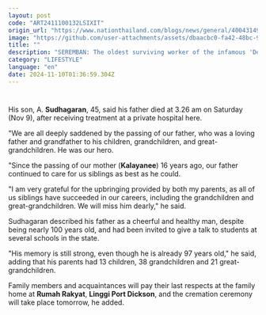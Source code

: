 ```yaml
---
layout: post
code: "ART2411100132LSIXIT"
origin_url: "https://www.nationthailand.com/blogs/news/general/40043149"
image: "https://github.com/user-attachments/assets/dbaacbc0-fa42-48bc-914a-43a6df2bd2f8"
title: ""
description: "SEREMBAN: The oldest surviving worker of the infamous 'Death Railway' between Thailand and Myanmar, Arumugam Kandasamy, has died at the age of 97."
category: "LIFESTYLE"
language: "en"
date: 2024-11-10T01:36:59.304Z
---
```


# 









His son, A. **Sudhagaran**, 45, said his father died at 3.26 am on Saturday (Nov 9), after receiving treatment at a private hospital here.

"We are all deeply saddened by the passing of our father, who was a loving father and grandfather to his children, grandchildren, and great-grandchildren. He was our hero.

"Since the passing of our mother (**Kalayanee**) 16 years ago, our father continued to care for us siblings as best as he could.

"I am very grateful for the upbringing provided by both my parents, as all of us siblings have succeeded in our careers, including the grandchildren and great-grandchildren. We will miss him dearly," he said.

Sudhagaran described his father as a cheerful and healthy man, despite being nearly 100 years old, and had been invited to give a talk to students at several schools in the state.

"His memory is still strong, even though he is already 97 years old," he said, adding that his parents had 13 children, 38 grandchildren and 21 great-grandchildren.

Family members and acquaintances will pay their last respects at the family home at **Rumah Rakyat**, **Linggi Port Dickson**, and the cremation ceremony will take place tomorrow, he added.